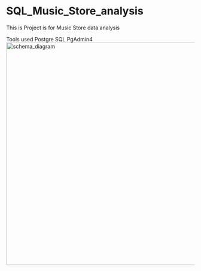 # SQL_Music_Store_analysis

This is Project is for Music Store data analysis

Tools used
Postgre SQL
PgAdmin4
<img width="594" alt="schema_diagram" src="https://user-images.githubusercontent.com/128275174/226190390-4e4da7a1-3f5f-4916-94a2-1d836dda4d3e.png">
